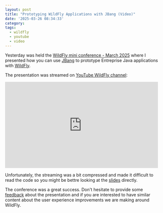 ```yaml
---
layout: post
title: "Prototyping WildFly Applications with JBang (Video)"
date: '2025-03-26 08:34:33'
category: 
tags:
  - wildfly
  - youtube
  - video
---
```


Yesterday was held the [WildFly mini conference - March 2025](https://www.wildfly.org/events/wmc-202503.html) where I presented how you can use [JBang](https://jbang.dev) to prototype Entreprise Java applications with [WildFly](https://wildfly.org).

The presentation was streamed on [YouTube WildFly channel](https://www.youtube.com/@WildFlyAS):

<center style="overflow:hidden; padding-bottom:56.25%; position:relative; height:0;">
<iframe style="left:0;top:0; height:100%;width:100%;position:absolute;" src="https://www.youtube.com/embed/d8IExBP7rxw?si=wCBxPpMbnpmZOPYO&amp;start=549" title="YouTube video player" frameborder="0" allow="accelerometer; autoplay; clipboard-write; encrypted-media; gyroscope; picture-in-picture; web-share" referrerpolicy="strict-origin-when-cross-origin" allowfullscreen></iframe></center>

Unfortunately, the streaming was a bit compressed and made it difficult to read the code so you might be bettre looking at the [slides](https://docs.google.com/presentation/d/1zHDrOnGjqREIw8ldEqU0mwXELgBVbbwqmadCVJAnSyg/edit?slide=id.p#slide=id.p) directly.

The conference was a great success. Don't hesitate to provide some [feedback](https://docs.google.com/forms/d/e/1FAIpQLSdfTM5f9VTW38CBdnU_XH_ngo-d4y-LvF6WP5dhzbSw28mqqQ/viewform) about the presentation and if you are interested to have similar content about the user experience improvements we are making around WildFly.
